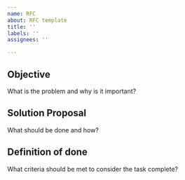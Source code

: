 ```yaml
---
name: RFC
about: RFC template
title: ''
labels: ''
assignees: ''

---
```


## Objective

What is the problem and why is it important?


## Solution Proposal

What should be done and how?


## Definition of done

What criteria should be met to consider the task complete?
